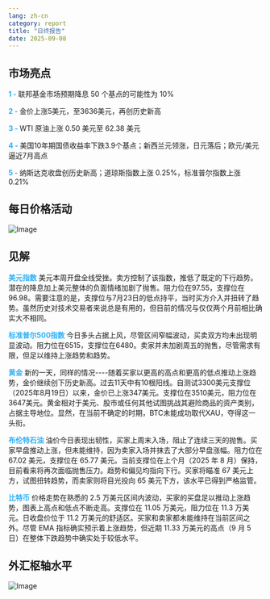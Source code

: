 ```yaml
---
lang: zh-cn
category: report
title: "日终报告"
date: 2025-09-08
---
```



<h2>市场亮点</h2>
<strong style="color: #2caef7;">1 - </strong> 联邦基金市场预期降息 50 个基点的可能性为 10%

<strong style="color: #2caef7;">2 - </strong> 金价上涨5美元，至3636美元，再创历史新高


<strong style="color: #2caef7;">3 - </strong> WTI 原油上涨 0.50 美元至 62.38 美元

<strong style="color: #2caef7;">4 - </strong> 美国10年期国债收益率下跌3.9个基点；新西兰元领涨，日元落后；欧元/美元逼近7月高点


<strong style="color: #2caef7;">5 - </strong> 纳斯达克收盘创历史新高；道琼斯指数上涨 0.25%，标准普尔指数上涨 0.21%



<h2>每日价格活动</h2>
<img src="https://markleighedu.github.io/img/Sep-2025/08-Sep-2025/price.jpg" alt="Image"/>

<h2>见解</h2>
<strong style="color: #2caef7;">美元指数</strong> 美元本周开盘全线受挫。卖方控制了该指数，推低了既定的下行趋势。潜在的降息加上美元整体的负面情绪加剧了抛售。阻力位在97.55，支撑位在96.98。需要注意的是，支撑位与7月23日的低点持平，当时买方介入并扭转了趋势。虽然历史对技术交易者来说总是有用的，但目前的情况与仅仅两个月前相比确实大不相同。

<strong style="color: #2caef7;">标准普尔500指数</strong> 今日多头占据上风，尽管区间窄幅波动，买卖双方均未出现明显波动。阻力位在6515，支撑位在6480。卖家并未加剧周五的抛售，尽管需求有限，但足以维持上涨趋势和趋势。

<strong style="color: #2caef7;">黄金</strong> 新的一天，同样的情况----随着买家以更高的高点和更高的低点推动上涨趋势，金价继续创下历史新高。过去11天中有10根阳线。自测试3300美元支撑位（2025年8月19日）以来，金价已上涨347美元。支撑位在3510美元，阻力位在3647美元。黄金相对于美元、股市或任何其他试图挑战其避险商品的资产类别，占据主导地位。显然，在当前不确定的时期，BTC未能成功取代XAU，夺得这一头衔。

<strong style="color: #2caef7;">布伦特石油</strong> 油价今日表现出韧性，买家上周末入场，阻止了连续三天的抛售。买家早盘推动上涨，但未能维持，因为卖家入场并抹去了大部分早盘涨幅。阻力位在 67.02 美元，支撑位在 65.77 美元。当前支撑位在上个月（2025 年 8 月）保持，目前看来将再次面临抛售压力。趋势和偏见均指向下行。买家将瞄准 67 美元上方，试图扭转趋势，而卖家则将目光投向 65 美元下方，该水平已得到严格监管。

<strong style="color: #2caef7;">比特币</strong> 价格走势在熟悉的 2.5 万美元区间内波动，买家的买盘足以推动上涨趋势，图表上高点和低点不断走高。支撑位在 11.05 万美元，阻力位在 11.3 万美元。日收盘价位于 11.2 万美元的舒适区。买家和卖家都未能维持在当前区间之外。尽管 EMA 指标确实预示着上涨趋势，但近期 11.33 万美元的高点（9 月 5 日）在整体下跌趋势中确实处于较低水平。



<h2>外汇枢轴水平</h2>
<img src="https://markleighedu.github.io/img/Sep-2025/08-Sep-2025/pivot.jpg" alt="Image"/>